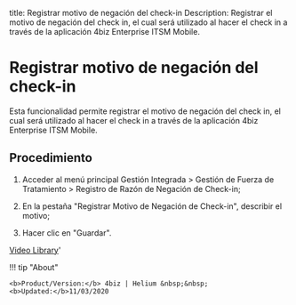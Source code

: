 title: Registrar motivo de negación del check-in
Description: Registrar el motivo de negación del check in, el cual será utilizado al hacer el check in a través de la aplicación 4biz Enterprise ITSM Mobile.
# Registrar motivo de negación del check-in


Esta funcionalidad permite registrar el motivo de negación del check in, el cual
será utilizado al hacer el check in a través de la aplicación 4biz
Enterprise ITSM Mobile.

Procedimiento
-----------------

1.  Acceder al menú principal Gestión Integrada \> Gestión de Fuerza de
    Tratamiento \> Registro de Razón de Negación de Check-in;

2.  En la pestaña "Registrar Motivo de Negación de Check-in", describir el
    motivo;

3.  Hacer clic en "Guardar".


<i class='fa fa-youtube-play  fa-2x' style='color:#97ce17;vertical-align: middle;'> </i> [Video Library](https://www.youtube.com/playlist?list=PLB5qK2uzf2ROTLt6Tt7uegzqwpXHX5nA2)'

!!! tip "About"

    <b>Product/Version:</b> 4biz | Helium &nbsp;&nbsp;
    <b>Updated:</b>11/03/2020
